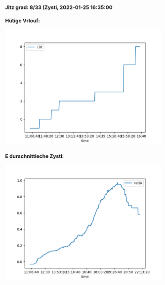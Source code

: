 ### Jitz grad: 8/33 (Zysti, 2022-01-25 16:35:00

### Hütige Vrlouf:
![Graph](Today.png)

### E durschnittleche Zysti:
![Graph](Zysti.png)